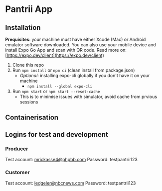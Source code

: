 # Pantrii App

## Installation

**Prequisites**: your machine must have either Xcode (Mac) or Android emulator software downloaded. You can also use your mobile device and install Expo Go App and scan with QR code. Read more on: [https://expo.dev/client](https://expo.dev/client) 

1. Clone this repo
2. Run `npm install` or `npm ci` (clean install from package.json)
    - _Optional_: installing expo-cli globally if you don't have it on your machine
        - `npm install --global expo-cli`
3. Run `npm start` or `npm start --reset-cache`
    - This is to minimise issues with simulator, avoid cache from prvious sessions
      <!-- 4. The result should look like this:
         ![This is an image] (../assets/images/login-snap-readme.png)-->

## Containerisation

## Logins for test and development

### Producer
Test account: mrickasse4@phpbb.com
Password: testpantrii123

### Customer
Test account: ledgeler@nbcnews.com
Password: testpantrii123
